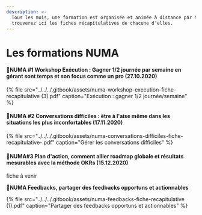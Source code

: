 ```yaml
---
description: >-
  Tous les mois, une formation est organisée et animée à distance par NUMA. Vous
  trouverez ici les fiches récapitulatives de chacune d'elles.
---
```


# Les formations NUMA

#### 📕NUMA \#1 Workshop Exécution : Gagner 1/2 journée par semaine en gérant sont temps et son focus comme un pro \(27.10.2020\)

{% file src="../../../.gitbook/assets/numa-workshop-execution-fiche-recapitulative \(3\).pdf" caption="Exécution : gagner 1/2 journée/semaine" %}

#### 📗NUMA \#2 Conversations difficiles : être à l'aise même dans les situations les plus inconfortables \(17.11.2020\)

{% file src="../../../.gitbook/assets/numa-conversations-difficiles-fiche-recapitulative-.pdf" caption="Gérer les conversations difficiles" %}

#### 📘NUMA\#3 **Plan d'action, comment allier roadmap globale et résultats mesurables avec la méthode OKRs \(15.12.2020\)**

fiche à venir

  
📙**NUMA Feedbacks, partager des feedbacks opportuns et actionnables** 

{% file src="../../../.gitbook/assets/numa-feedbacks-fiche-recapitulative \(1\).pdf" caption="Partager des feedbacks opportuns et actionnables" %}

